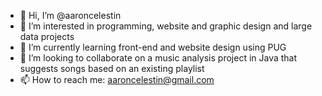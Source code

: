 - 👋 Hi, I’m @aaroncelestin
- 👀 I’m interested in programming, website and graphic design and large data projects
- 🌱 I’m currently learning front-end and website design using PUG
- 💞️ I’m looking to collaborate on a music analysis project in Java that suggests songs based on an existing playlist
- 📫 How to reach me: aaroncelestin@gmail.com

<!---
aaroncelestin/aaroncelestin is a ✨ special ✨ repository because its `README.md` (this file) appears on your GitHub profile.
You can click the Preview link to take a look at your changes.
--->

